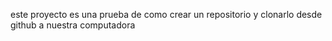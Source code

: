 este proyecto es una prueba de como crear un repositorio y clonarlo desde github a nuestra computadora